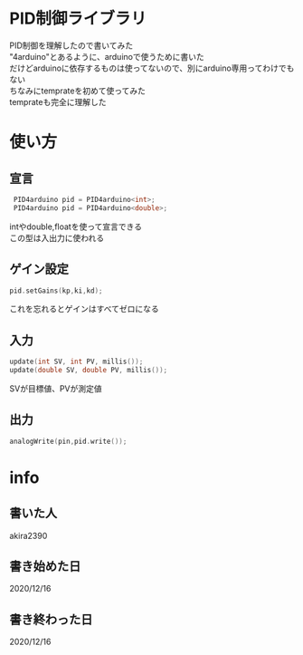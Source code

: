 # PID制御ライブラリ
PID制御を理解したので書いてみた  
"4arduino"とあるように、arduinoで使うために書いた  
だけどarduinoに依存するものは使ってないので、別にarduino専用ってわけでもない  
ちなみにtemprateを初めて使ってみた  
temprateも完全に理解した


# 使い方



## 宣言
```cpp:実はまだ試していないので本当にこれでいいのかはわからない.cpp
 PID4arduino pid = PID4arduino<int>;
 PID4arduino pid = PID4arduino<double>;

```
intやdouble,floatを使って宣言できる  
この型は入出力に使われる

## ゲイン設定
```cpp:hogehoge.cpp
pid.setGains(kp,ki,kd);
``` 
これを忘れるとゲインはすべてゼロになる  
## 入力
```cpp:fugafuga.cpp
update(int SV, int PV, millis());
update(double SV, double PV, millis());
```
SVが目標値、PVが測定値

## 出力
```cpp:piyopiyo.cpp
analogWrite(pin,pid.write());
```


# info
## 書いた人
 akira2390

## 書き始めた日
 2020/12/16

## 書き終わった日
 2020/12/16
